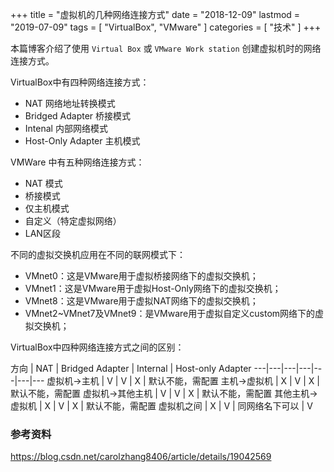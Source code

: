 +++
title = "虚拟机的几种网络连接方式"
date = "2018-12-09"
lastmod = "2019-07-09"
tags = [
    "VirtualBox",
    "VMware"
]
categories = [
    "技术"
]
+++

本篇博客介绍了使用 `Virtual Box` 或 `VMware Work station` 创建虚拟机时的网络连接方式。

<!--more-->

VirtualBox中有四种网络连接方式：

* NAT 网络地址转换模式
* Bridged Adapter 桥接模式
* Intenal 内部网络模式
* Host-Only Adapter 主机模式

VMWare 中有五种网络连接方式：

* NAT 模式
* 桥接模式
* 仅主机模式
* 自定义（特定虚拟网络）
* LAN区段

不同的虚拟交换机应用在不同的联网模式下：

* VMnet0：这是VMware用于虚拟桥接网络下的虚拟交换机；
* VMnet1：这是VMware用于虚拟Host-Only网络下的虚拟交换机；
* VMnet8：这是VMware用于虚拟NAT网络下的虚拟交换机；
* VMnet2~VMnet7及VMnet9：是VMware用于虚拟自定义custom网络下的虚拟交换机；


VirtualBox中四种网络连接方式之间的区别：

方向 | NAT | Bridged Adapter | Internal | Host-only Adapter
---|---|---|---|---|---|---
虚拟机->主机 | V | V | X | 默认不能，需配置
主机->虚拟机 | X | V | X | 默认不能，需配置
虚拟机->其他主机 | V | V | X | 默认不能，需配置
其他主机->虚拟机 | X | V | X | 默认不能，需配置
虚拟机之间 | X | V | 同网络名下可以 | V 

### 参考资料

https://blog.csdn.net/carolzhang8406/article/details/19042569

